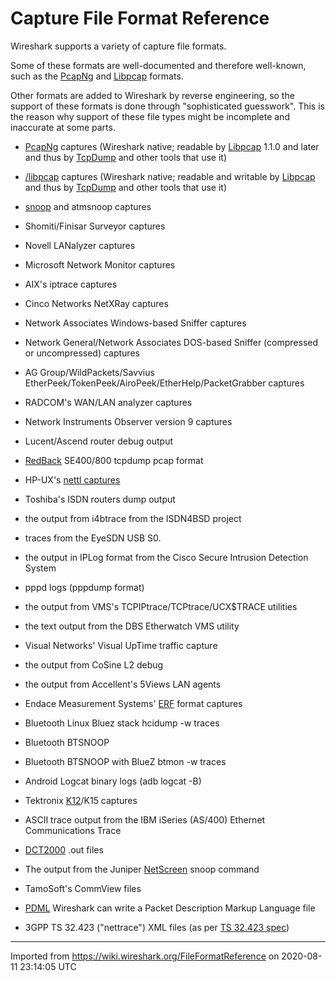 # Capture File Format Reference

Wireshark supports a variety of capture file formats.

Some of these formats are well-documented and therefore well-known, such as the [PcapNg](/Development/PcapNg) and [Libpcap](/Development/LibpcapFileFormat) formats.

Other formats are added to Wireshark by reverse engineering, so the support of these formats is done through "sophisticated guesswork". This is the reason why support of these file types might be incomplete and inaccurate at some parts.

  - [PcapNg](/Development/PcapNg) captures (Wireshark native; readable by [Libpcap](/libpcap) 1.1.0 and later and thus by [TcpDump](/TcpDump) and other tools that use it)

  - [/libpcap](/FileFormatReference/libpcap) captures (Wireshark native; readable and writable by [Libpcap](/libpcap) and thus by [TcpDump](/TcpDump) and other tools that use it)

  - [snoop](http://tools.ietf.org/rfcmarkup?rfc=1761) and atmsnoop captures

  - Shomiti/Finisar Surveyor captures

  - Novell LANalyzer captures

  - Microsoft Network Monitor captures

  - AIX's iptrace captures

  - Cinco Networks NetXRay captures

  - Network Associates Windows-based Sniffer captures

  - Network General/Network Associates DOS-based Sniffer (compressed or uncompressed) captures

  - AG Group/WildPackets/Savvius EtherPeek/TokenPeek/AiroPeek/EtherHelp/PacketGrabber captures

  - RADCOM's WAN/LAN analyzer captures

  - Network Instruments Observer version 9 captures

  - Lucent/Ascend router debug output

  - [RedBack](/RedBack) SE400/800 tcpdump pcap format

  - HP-UX's [nettl captures](http://docs.hp.com/en/B2355-60105/nettl.1M.html)

  - Toshiba's ISDN routers dump output

  - the output from i4btrace from the ISDN4BSD project

  - traces from the EyeSDN USB S0.

  - the output in IPLog format from the Cisco Secure Intrusion Detection System

  - pppd logs (pppdump format)

  - the output from VMS's TCPIPtrace/TCPtrace/UCX$TRACE utilities

  - the text output from the DBS Etherwatch VMS utility

  - Visual Networks' Visual UpTime traffic capture

  - the output from CoSine L2 debug

  - the output from Accellent's 5Views LAN agents

  - Endace Measurement Systems' [ERF](/ERF) format captures

  - Bluetooth Linux Bluez stack hcidump -w traces

  - Bluetooth BTSNOOP

  - Bluetooth BTSNOOP with BlueZ btmon -w traces

  - Android Logcat binary logs (adb logcat -B)

  - Tektronix [K12](/K12)/K15 captures

  - ASCII trace output from the IBM iSeries (AS/400) Ethernet Communications Trace

  - [DCT2000](/DCT2000) .out files

  - The output from the Juniper [NetScreen](/NetScreen) snoop command

  - TamoSoft's CommView files

  - [PDML](/PDML) Wireshark can write a Packet Description Markup Language file

  - 3GPP TS 32.423 ("nettrace") XML files (as per [TS 32.423 spec](https://portal.3gpp.org/desktopmodules/Specifications/SpecificationDetails.aspx?specificationId=2010))

---

Imported from https://wiki.wireshark.org/FileFormatReference on 2020-08-11 23:14:05 UTC
